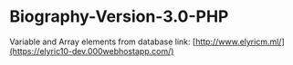 # Biography-Version-3.0-PHP
Variable and Array elements from database
link: [http://www.elyricm.ml/](https://elyric10-dev.000webhostapp.com/)
